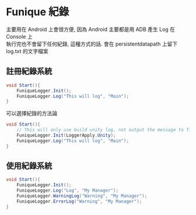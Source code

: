 # Funique 紀錄

主要用在 Android 上會很方便, 因為 Android 主要都是用 ADB 產生 Log 在 Console 上\
執行完也不會留下任何紀錄, 這種方式的話. 會在 persistentdatapath 上留下 log.txt 的文字檔案

## 註冊紀錄系統

```csharp
void Start(){
    FuniqueLogger.Init();
    FuniqueLogger.Log("This will log", "Main");
}
```

可以選擇紀錄的方法論

```csharp
void Start(){
    // This will only use build unity log, not output the message to file
    FuniqueLogger.Init(LoggerApply.Unity);
    FuniqueLogger.Log("This will log", "Main");
}
```

## 使用紀錄系統

```csharp
void Start(){
    FuniqueLogger.Init();
    FuniqueLogger.Log("Log", "My Manager");
    FuniqueLogger.WarningLog("Warning", "My Manager");
    FuniqueLogger.ErrorLog("Warning", "My Manager");
}
```